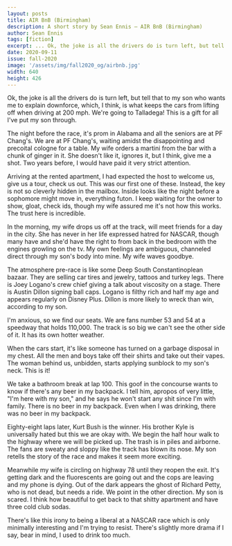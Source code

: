 ```yaml
---
layout: posts
title: AIR BnB (Birmingham)
description: A short story by Sean Ennis – AIR BnB (Birmingham)
author: Sean Ennis
tags: [fiction]
excerpt: ... Ok, the joke is all the drivers do is turn left, but tell that to my son who wants me to explain downforce ...
date: 2020-09-11
issue: fall-2020
image: '/assets/img/fall2020_og/airbnb.jpg'
width: 640
height: 426
---
```



Ok, the joke is all the drivers do is turn left, but tell that to my son
who wants me to explain downforce, which, I think, is what keeps the
cars from lifting off when driving at 200 mph. We're going to Talladega!
This is a gift for all I've put my son through.

The night before the race, it's prom in Alabama and all the seniors are
at PF Chang's. We are at PF Chang's, waiting amidst the disappointing
and precoital cologne for a table. My wife orders a martini from the bar
with a chunk of ginger in it. She doesn't like it, ignores it, but I
think, give me a shot. Two years before, I would have paid it very
strict attention.

Arriving at the rented apartment, I had expected the host to welcome us,
give us a tour, check us out. This was our first one of these. Instead,
the key is not so cleverly hidden in the mailbox. Inside looks like the
night before a sophomore might move in, everything futon. I keep waiting
for the owner to show, gloat, check ids, though my wife assured me it's
not how this works. The trust here is incredible.

In the morning, my wife drops us off at the track, will meet friends for
a day in the city. She has never in her life expressed hatred for
NASCAR, though many have and she'd have the right to from back in the
bedroom with the engines growling on the tv. My own feelings are
ambiguous, channeled direct through my son's body into mine. My wife
waves goodbye.

The atmosphere pre-race is like some Deep South Constantinoplean bazaar.
They are selling car tires and jewelry, tattoos and turkey legs. There
is Joey Logano's crew chief giving a talk about viscosity on a stage.
There is Austin Dillon signing ball caps. Logano is filthy rich and half
my age and appears regularly on Disney Plus. Dillon is more likely to
wreck than win, according to my son.

I'm anxious, so we find our seats. We are fans number 53 and 54 at a
speedway that holds 110,000. The track is so big we can't see the other
side of it. It has its own hotter weather.

When the cars start, it's like someone has turned on a garbage disposal
in my chest. All the men and boys take off their shirts and take out
their vapes. The woman behind us, unbidden, starts applying sunblock to
my son's neck. This is it!

We take a bathroom break at lap 100. This goof in the concourse wants to
know if there's any beer in my backpack. I tell him, apropos of very
little, "I'm here with my son," and he says he won't start any shit
since I'm with family. There is no beer in my backpack. Even when I was
drinking, there was no beer in my backpack.

Eighty-eight laps later, Kurt Bush is the winner. His brother Kyle is
universally hated but this we are okay with. We begin the half hour walk
to the highway where we will be picked up. The trash is in piles and
airborne. The fans are sweaty and sloppy like the track has blown its
nose. My son retells the story of the race and makes it seem more
exciting.

Meanwhile my wife is circling on highway 78 until they reopen the exit.
It's getting dark and the fluorescents are going out and the cops are
leaving and my phone is dying. Out of the dark appears the ghost of
Richard Petty, who is not dead, but needs a ride. We point in the other
direction. My son is scared. I think how beautiful to get back to that
shitty apartment and have three cold club sodas.

There's like this irony to being a liberal at a NASCAR race which is
only minimally interesting and I'm trying to resist. There's slightly
more drama if I say, bear in mind, I used to drink too much.
